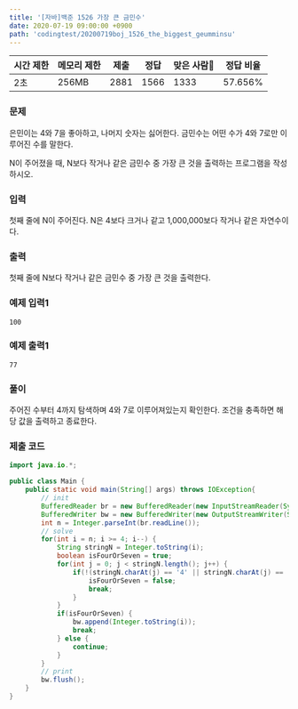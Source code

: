 ```yaml
---
title: '[자바]백준 1526 가장 큰 금민수'
date: 2020-07-19 09:00:00 +0900
path: 'codingtest/20200719boj_1526_the_biggest_geumminsu'
---
```


| 시간 제한 | 메모리 제한 | 제출 | 정답 | 맞은 사람 | 정답 비율 |
| --------- | ----------- | ---- | ---- | --------- | --------- |
| 2초       | 256MB       | 2881 | 1566 | 1333      | 57.656%   |

### 문제

은민이는 4와 7을 좋아하고, 나머지 숫자는 싫어한다. 금민수는 어떤 수가 4와 7로만 이루어진 수를 말한다.

N이 주어졌을 때, N보다 작거나 같은 금민수 중 가장 큰 것을 출력하는 프로그램을 작성하시오.

### 입력

첫째 줄에 N이 주어진다. N은 4보다 크거나 같고 1,000,000보다 작거나 같은 자연수이다.

### 출력

첫째 줄에 N보다 작거나 같은 금민수 중 가장 큰 것을 출력한다.

### 예제 입력1

```
100
```

### 예제 출력1

```
77
```

### 풀이

주어진 수부터 4까지 탐색하며 4와 7로 이루어져있는지 확인한다. 조건을 충족하면 해당 값을 출력하고 종료한다.

### 제출 코드

```java
import java.io.*;

public class Main {
    public static void main(String[] args) throws IOException{
    	// init
    	BufferedReader br = new BufferedReader(new InputStreamReader(System.in));
    	BufferedWriter bw = new BufferedWriter(new OutputStreamWriter(System.out));
    	int n = Integer.parseInt(br.readLine());
    	// solve
    	for(int i = n; i >= 4; i--) {
    		String stringN = Integer.toString(i);
    		boolean isFourOrSeven = true;
    		for(int j = 0; j < stringN.length(); j++) {
    			if(!(stringN.charAt(j) == '4' || stringN.charAt(j) == '7')) {
    				isFourOrSeven = false;
    				break;
    			}
    		}
    		if(isFourOrSeven) {
    			bw.append(Integer.toString(i));
    			break;
    		} else {
    			continue;
    		}
    	}
    	// print
    	bw.flush();
    }
}
```
